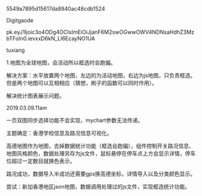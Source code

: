 5549a7895d15617da8940ac48cdb1524

Digitgaode



pk.eyJ1Ijoic3o4ODg4OCIsImEiOiJjanF6M2swOGwwOWV4NDNsaHdhZ3MzbTFoIn0.ievxxD6kN_LI6EcayNO1UA

tuxiang





1.地图为全球地图，会活动所以框选时会跑偏。

解决方案：水平放置两个地图，左边的为活动地图，右边为js地图，只负责框选。但是两个地图可以互相相应（猜想，刷子的函数可以同时作用）。

解决统计图表展示问题。



2019.03.09.11am

一页双图同步选择功能不会实现，mychart参数无法传递。

主题确定：香港学校信息及路况信息可视化。

高德地图作为地图，去掉数据统计功能（框选会跑偏），组件控制开关路况信息、地图风格颜色，数据处理另存为js文件，鼠标悬停在停车点上方会显示详情，停车位超过一定数目就换色表示。



路况成功，数据导入半成功还需要gps换高德坐标，详情导入以及分类颜色显示。



尝试：新加香港地区json地图，数据调用处理过的js文件，实现框选统计功能。




